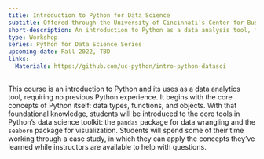 ```yaml
---
title: Introduction to Python for Data Science
subtitle: Offered through the University of Cincinnati's Center for Business Analytics
short-description: An introduction to Python as a data analysis tool, focusing primarily on data wrangling via the `pandas` library. Includes both lecture and case study components.
type: Workshop
series: Python for Data Science Series
upcoming-date: Fall 2022, TBD
links:
  Materials: https://github.com/uc-python/intro-python-datasci
---
```

This course is an introduction to Python and its uses as a data analytics tool, requiring no previous Python experience.
It begins with the core concepts of Python itself: data types, functions, and objects.
With that foundational knowledge, students will be introduced to the core tools in Python’s data science toolkit: the `pandas` package for data wrangling and the `seaborn` package for visualization.
Students will spend some of their time working through a case study, in which they can apply the concepts they’ve learned while instructors are available to help with questions.
